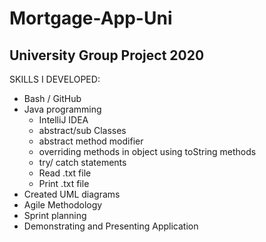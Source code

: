 # Mortgage-App-Uni

## University Group Project 2020

SKILLS I DEVELOPED: 
* Bash / GitHub 
* Java programming
  * IntelliJ IDEA
  *  abstract/sub Classes 
  * abstract method modifier 
  * overriding methods in object using toString methods 
  * try/ catch statements 
  *  Read .txt file
  * Print .txt file
* Created UML diagrams
* Agile Methodology 
* Sprint planning 
* Demonstrating and Presenting Application
